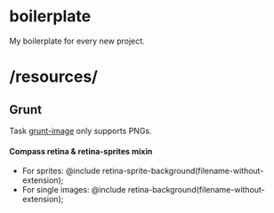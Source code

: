 # boilerplate
My boilerplate for every new project.

# /resources/

## Grunt
Task [grunt-image](https://www.npmjs.org/package/grunt-image) only supports PNGs.

#### Compass retina & retina-sprites mixin
* For sprites: @include retina-sprite-background(filename-without-extension);
* For single images: @include retina-background(filename-without-extension);
